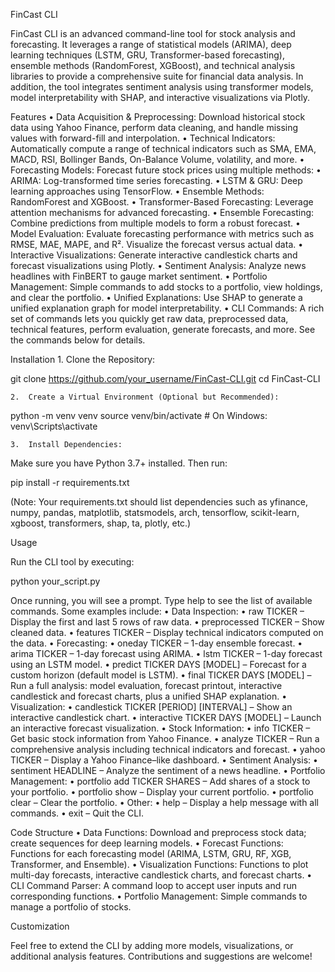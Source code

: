 FinCast CLI

FinCast CLI is an advanced command-line tool for stock analysis and forecasting. It leverages a range of statistical models (ARIMA), deep learning techniques (LSTM, GRU, Transformer-based forecasting), ensemble methods (RandomForest, XGBoost), and technical analysis libraries to provide a comprehensive suite for financial data analysis. In addition, the tool integrates sentiment analysis using transformer models, model interpretability with SHAP, and interactive visualizations via Plotly.

Features
	•	Data Acquisition & Preprocessing:
Download historical stock data using Yahoo Finance, perform data cleaning, and handle missing values with forward-fill and interpolation.
	•	Technical Indicators:
Automatically compute a range of technical indicators such as SMA, EMA, MACD, RSI, Bollinger Bands, On-Balance Volume, volatility, and more.
	•	Forecasting Models:
Forecast future stock prices using multiple methods:
	•	ARIMA: Log-transformed time series forecasting.
	•	LSTM & GRU: Deep learning approaches using TensorFlow.
	•	Ensemble Methods: RandomForest and XGBoost.
	•	Transformer-Based Forecasting: Leverage attention mechanisms for advanced forecasting.
	•	Ensemble Forecasting: Combine predictions from multiple models to form a robust forecast.
	•	Model Evaluation:
Evaluate forecasting performance with metrics such as RMSE, MAE, MAPE, and R². Visualize the forecast versus actual data.
	•	Interactive Visualizations:
Generate interactive candlestick charts and forecast visualizations using Plotly.
	•	Sentiment Analysis:
Analyze news headlines with FinBERT to gauge market sentiment.
	•	Portfolio Management:
Simple commands to add stocks to a portfolio, view holdings, and clear the portfolio.
	•	Unified Explanations:
Use SHAP to generate a unified explanation graph for model interpretability.
	•	CLI Commands:
A rich set of commands lets you quickly get raw data, preprocessed data, technical features, perform evaluation, generate forecasts, and more. See the commands below for details.

Installation
	1.	Clone the Repository:

git clone https://github.com/your_username/FinCast-CLI.git
cd FinCast-CLI


	2.	Create a Virtual Environment (Optional but Recommended):

python -m venv venv
source venv/bin/activate  # On Windows: venv\Scripts\activate


	3.	Install Dependencies:
Make sure you have Python 3.7+ installed. Then run:

pip install -r requirements.txt

(Note: Your requirements.txt should list dependencies such as yfinance, numpy, pandas, matplotlib, statsmodels, arch, tensorflow, scikit-learn, xgboost, transformers, shap, ta, plotly, etc.)

Usage

Run the CLI tool by executing:

python your_script.py

Once running, you will see a prompt. Type help to see the list of available commands. Some examples include:
	•	Data Inspection:
	•	raw TICKER – Display the first and last 5 rows of raw data.
	•	preprocessed TICKER – Show cleaned data.
	•	features TICKER – Display technical indicators computed on the data.
	•	Forecasting:
	•	oneday TICKER – 1-day ensemble forecast.
	•	arima TICKER – 1-day forecast using ARIMA.
	•	lstm TICKER – 1-day forecast using an LSTM model.
	•	predict TICKER DAYS [MODEL] – Forecast for a custom horizon (default model is LSTM).
	•	final TICKER DAYS [MODEL] – Run a full analysis: model evaluation, forecast printout, interactive candlestick and forecast charts, plus a unified SHAP explanation.
	•	Visualization:
	•	candlestick TICKER [PERIOD] [INTERVAL] – Show an interactive candlestick chart.
	•	interactive TICKER DAYS [MODEL] – Launch an interactive forecast visualization.
	•	Stock Information:
	•	info TICKER – Get basic stock information from Yahoo Finance.
	•	analyze TICKER – Run a comprehensive analysis including technical indicators and forecast.
	•	yahoo TICKER – Display a Yahoo Finance–like dashboard.
	•	Sentiment Analysis:
	•	sentiment HEADLINE – Analyze the sentiment of a news headline.
	•	Portfolio Management:
	•	portfolio add TICKER SHARES – Add shares of a stock to your portfolio.
	•	portfolio show – Display your current portfolio.
	•	portfolio clear – Clear the portfolio.
	•	Other:
	•	help – Display a help message with all commands.
	•	exit – Quit the CLI.

Code Structure
	•	Data Functions:
Download and preprocess stock data; create sequences for deep learning models.
	•	Forecast Functions:
Functions for each forecasting model (ARIMA, LSTM, GRU, RF, XGB, Transformer, and Ensemble).
	•	Visualization Functions:
Functions to plot multi-day forecasts, interactive candlestick charts, and forecast charts.
	•	CLI Command Parser:
A command loop to accept user inputs and run corresponding functions.
	•	Portfolio Management:
Simple commands to manage a portfolio of stocks.

Customization

Feel free to extend the CLI by adding more models, visualizations, or additional analysis features. Contributions and suggestions are welcome!
